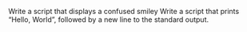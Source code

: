 Write a script that displays a confused smiley
Write a script that prints “Hello, World”, followed by a new line to the standard output.
